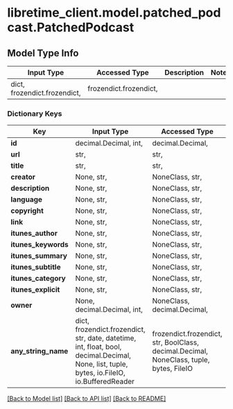 # libretime_client.model.patched_podcast.PatchedPodcast

## Model Type Info
Input Type | Accessed Type | Description | Notes
------------ | ------------- | ------------- | -------------
dict, frozendict.frozendict,  | frozendict.frozendict,  |  | 

### Dictionary Keys
Key | Input Type | Accessed Type | Description | Notes
------------ | ------------- | ------------- | ------------- | -------------
**id** | decimal.Decimal, int,  | decimal.Decimal,  |  | [optional] 
**url** | str,  | str,  |  | [optional] 
**title** | str,  | str,  |  | [optional] 
**creator** | None, str,  | NoneClass, str,  |  | [optional] 
**description** | None, str,  | NoneClass, str,  |  | [optional] 
**language** | None, str,  | NoneClass, str,  |  | [optional] 
**copyright** | None, str,  | NoneClass, str,  |  | [optional] 
**link** | None, str,  | NoneClass, str,  |  | [optional] 
**itunes_author** | None, str,  | NoneClass, str,  |  | [optional] 
**itunes_keywords** | None, str,  | NoneClass, str,  |  | [optional] 
**itunes_summary** | None, str,  | NoneClass, str,  |  | [optional] 
**itunes_subtitle** | None, str,  | NoneClass, str,  |  | [optional] 
**itunes_category** | None, str,  | NoneClass, str,  |  | [optional] 
**itunes_explicit** | None, str,  | NoneClass, str,  |  | [optional] 
**owner** | None, decimal.Decimal, int,  | NoneClass, decimal.Decimal,  |  | [optional] 
**any_string_name** | dict, frozendict.frozendict, str, date, datetime, int, float, bool, decimal.Decimal, None, list, tuple, bytes, io.FileIO, io.BufferedReader | frozendict.frozendict, str, BoolClass, decimal.Decimal, NoneClass, tuple, bytes, FileIO | any string name can be used but the value must be the correct type | [optional]

[[Back to Model list]](../../README.md#documentation-for-models) [[Back to API list]](../../README.md#documentation-for-api-endpoints) [[Back to README]](../../README.md)

